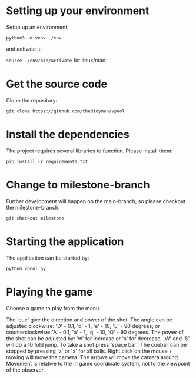 # Setting up your environment

Setup up an environment:  

```python3 -m venv ./env```

and activate it:  

```source ./env/bin/activate``` for linux/mac

# Get the source code

Clone the repository:  

```git clone https://github.com/thedidymen/vpool```

# Install the dependencies

The project requires several libraries to function. Please install them:  

```pip install -r requirements.txt```

# Change to milestone-branch

Further development will happen on the main-branch, so please checkout the milestone-branch: 

```git checkout milestone```

# Starting the application

The application can be started by:  

```python vpool.py```

# Playing the game

Choose a game to play from the menu.

The 'cue' give the direction and power of the shot. The angle can be adjusted clockwise: 'D' - 0.1, 'd' - 1, 'e' - 10, 'E' - 90 degrees;
or counterclockwise: 'A' - 0.1, 'a' - 1, 'q' - 10, 'Q' - 90 degrees. The power of the shot can be adjusted by: 'w' for increase or 's' for 
decrease, 'W' and 'S' will do a 10 fold jump. To take a shot press 'space bar'. The cueball can be stopped by pressing 'z' or 'x' for all 
balls. Right click on the mouse + moving will move the camera. The arrows wil move the camera around. Movement is relative to the in game 
coordinate system, not to the viewpoint of the observer.
